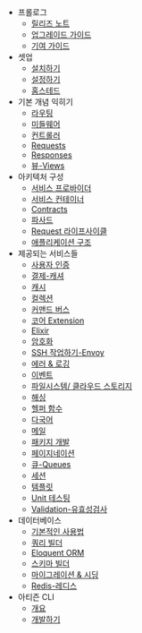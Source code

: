 - 프롤로그
    - [릴리즈 노트](/docs/5.0/releases)
    - [업그레이드 가이드](/docs/5.0/upgrade)
    - [기여 가이드](/docs/5.0/contributions)
- 셋업
    - [설치하기](/docs/5.0/installation)
    - [설정하기](/docs/5.0/configuration)
    - [홈스테드](/docs/5.0/homestead)
- 기본 개념 익히기
    - [라우팅](/docs/5.0/routing)
    - [미들웨어](/docs/5.0/middleware)
    - [컨트롤러](/docs/5.0/controllers)
    - [Requests](/docs/5.0/requests)
    - [Responses](/docs/5.0/responses)
    - [뷰-Views](/docs/5.0/views)
- 아키텍처 구성
    - [서비스 프로바이더](/docs/5.0/providers)
    - [서비스 컨테이너](/docs/5.0/container)
    - [Contracts](/docs/5.0/contracts)
    - [파사드](/docs/5.0/facades)
    - [Request 라이프사이클](/docs/5.0/lifecycle)
    - [애플리케이션 구조](/docs/5.0/structure)
- 제공되는 서비스들
    - [사용자 인증](/docs/5.0/authentication)
    - [결제-캐셔](/docs/5.0/billing)
    - [캐시](/docs/5.0/cache)
    - [컬렉션](/docs/5.0/collections)
    - [커맨드 버스](/docs/5.0/bus)
    - [코어 Extension](/docs/5.0/extending)
    - [Elixir](/docs/5.0/elixir)
    - [암호화](/docs/5.0/encryption)
    - [SSH 작업하기-Envoy](/docs/5.0/envoy)
    - [에러 & 로깅](/docs/5.0/errors)
    - [이벤트](/docs/5.0/events)
    - [파일시스템/ 클라우드 스토리지](/docs/5.0/filesystem)
    - [해싱](/docs/5.0/hashing)
    - [헬퍼 함수](/docs/5.0/helpers)
    - [다국어](/docs/5.0/localization)
    - [메일](/docs/5.0/mail)
    - [패키지 개발](/docs/5.0/packages)
    - [페이지네이션](/docs/5.0/pagination)
    - [큐-Queues](/docs/5.0/queues)
    - [세션](/docs/5.0/session)
    - [템플릿](/docs/5.0/templates)
    - [Unit 테스팅](/docs/5.0/testing)
    - [Validation-유효성검사](/docs/5.0/validation)
- 데이터베이스
    - [기본적인 사용법](/docs/5.0/database)
    - [쿼리 빌더](/docs/5.0/queries)
    - [Eloquent ORM](/docs/5.0/eloquent)
    - [스키마 빌더](/docs/5.0/schema)
    - [마이그레이션 & 시딩](/docs/5.0/migrations)
    - [Redis-레디스](/docs/5.0/redis)
- 아티즌 CLI
    - [개요](/docs/5.0/artisan)
    - [개발하기](/docs/5.0/commands)
